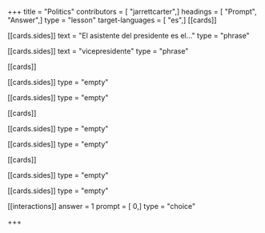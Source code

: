 +++
title = "Politics"
contributors = [ "jarrettcarter",]
headings = [ "Prompt", "Answer",]
type = "lesson"
target-languages = [ "es",]
[[cards]]

[[cards.sides]]
text = "El asistente del presidente es el..."
type = "phrase"

[[cards.sides]]
text = "vicepresidente"
type = "phrase"

[[cards]]

[[cards.sides]]
type = "empty"

[[cards.sides]]
type = "empty"

[[cards]]

[[cards.sides]]
type = "empty"

[[cards.sides]]
type = "empty"

[[cards]]

[[cards.sides]]
type = "empty"

[[cards.sides]]
type = "empty"

[[interactions]]
answer = 1
prompt = [ 0,]
type = "choice"

+++
